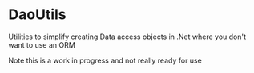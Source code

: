# DaoUtils
Utilities to simplify creating Data access objects in .Net where you don't want to use an ORM

Note this is a work in progress and not really ready for use
